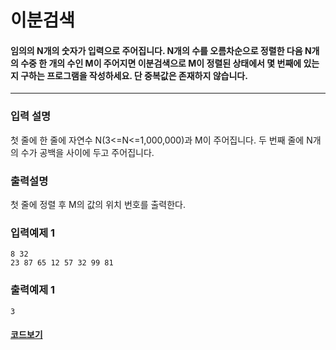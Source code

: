 # 이분검색

#### 임의의 N개의 숫자가 입력으로 주어집니다. N개의 수를 오름차순으로 정렬한 다음 N개의 수중 한 개의 수인 M이 주어지면 이분검색으로 M이 정렬된 상태에서 몇 번째에 있는지 구하는 프로그램을 작성하세요. 단 중복값은 존재하지 않습니다.

---

### 입력 설명

첫 줄에 한 줄에 자연수 N(3<=N<=1,000,000)과 M이 주어집니다.
두 번째 줄에 N개의 수가 공백을 사이에 두고 주어집니다.

### 출력설명

첫 줄에 정렬 후 M의 값의 위치 번호를 출력한다.

### 입력예제 1

```
8 32
23 87 65 12 57 32 99 81
```

### 출력예제 1

```
3
```

#### [코드보기](./solution.js)
